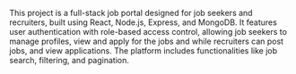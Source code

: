 This project is a full-stack job portal designed for job seekers and recruiters, built using React, Node.js, Express, and MongoDB. It features user authentication with role-based access control, allowing job seekers to manage profiles, view and apply for the jobs and  while recruiters can post jobs, and view applications. The platform includes functionalities like job search, filtering, and pagination.
